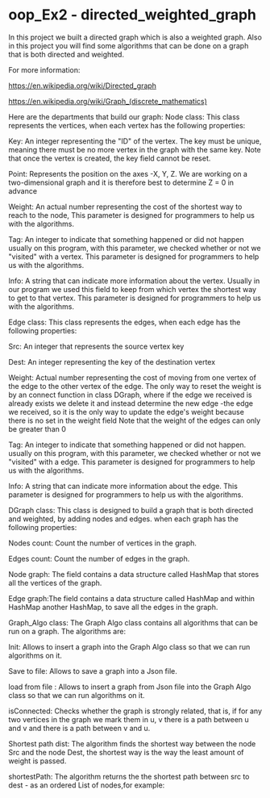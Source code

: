# oop_Ex2 - directed_weighted_graph
 
In this project we built a directed graph which is also a weighted graph. Also in this project you will find some algorithms that can be done on a graph that is both directed and weighted.

For more information:

https://en.wikipedia.org/wiki/Directed_graph

https://en.wikipedia.org/wiki/Graph_(discrete_mathematics)

Here are the departments that build our graph:
Node class:
This class represents the vertices, when each vertex has the following properties:

Key: An integer representing the "ID" of the vertex. The key must be unique, meaning there must be no more vertex in the graph with the same key. Note that once the vertex is created, the key field cannot be reset.

Point: Represents the position on the axes -X, Y, Z. We are working on a two-dimensional graph and it is therefore best to determine Z = 0 in advance

Weight: An actual number representing the cost of the shortest way to reach to the node, This parameter is designed for programmers to help us with the algorithms.

Tag: An integer to indicate that something happened or did not happen usually on this program, with this parameter, we checked whether or not we "visited" with a vertex. This parameter is designed for programmers to help us with the algorithms.

Info: A string that can indicate more information about the vertex. Usually in our program we used this field to keep from which vertex the shortest way to get to that vertex. This parameter is designed for programmers to help us with the algorithms.

Edge class:
This class represents the edges, when each edge has the following properties:

Src: An integer that represents the source vertex key

Dest: An integer representing the key of the destination vertex

Weight: Actual number representing the cost of moving from one vertex of the edge to the other vertex of the edge. The only way to reset the weight is by an connect function in class DGraph, where if the edge we received is already exists we delete it and instead determine the new edge -the edge we received, so it is the only way to update the edge's weight because there is no set in the weight field Note that the weight of the edges can only be greater than 0

Tag: An integer to indicate that something happened or did not happen. usually on this program, with this parameter, we checked whether or not we "visited" with a edge. This parameter is designed for programmers to help us with the algorithms.

Info: A string that can indicate more information about the edge. This parameter is designed for programmers to help us with the algorithms.

DGraph class:
This class is designed to build a graph that is both directed and weighted, by adding nodes and edges. when each graph has the following properties:

Nodes count: Count the number of vertices in the graph.

Edges count: Count the number of edges in the graph.

Node graph: The field contains a data structure called HashMap that stores all the vertices of the graph.

Edge graph:The field contains a data structure called HashMap and within HashMap another HashMap, to save all the edges in the graph.

Graph_Algo class:
The Graph Algo class contains all algorithms that can be run on a graph. The algorithms are:

Init: Allows to insert a graph into the Graph Algo class so that we can run algorithms on it.

Save to file: Allows to save a graph into a Json file.

load from file :  Allows to insert a graph from Json file into the Graph Algo class so that we can run algorithms on it.

isConnected: Checks whether the graph is strongly related, that is, if for any two vertices in the graph we mark them in u, v there is a path between u and v and there is a path between v and u.

Shortest path dist: The algorithm finds the shortest way between the node Src and the node Dest, the shortest way is the way the least amount of weight is passed.

shortestPath: The algorithm returns the the shortest path between src to dest - as an ordered List of nodes,for example:
